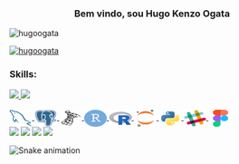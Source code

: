 <h3 align="center">Bem vindo, sou Hugo Kenzo Ogata</h3>

<p align="left"> <img src="https://komarev.com/ghpvc/?username=hugoogata&label=Profile%20views&color=0e75b6&style=flat" alt="hugoogata" /> </p>

<p align="left"> <a href="https://github.com/ryo-ma/github-profile-trophy"><img src="https://github-profile-trophy.vercel.app/?username=hugoogata" alt="hugoogata" /></a> </p>

<h3 align="left">Skills:</h3>
<div>
  <a href="https://github.com/hugoogata">
  <img height="180em" src="https://github-readme-stats.vercel.app/api?username=hugoogata&show_icons=true&theme=algolia&include_all_commits=true&count_private=true"/>
  <img height="180em" src="https://github-readme-stats.vercel.app/api/top-langs/?username=hugoogata&layout=compact&langs_count=16&theme=algolia"/>
</div>
<div style="display: inline_block"><br>
  <img align="center" alt="Hugo-mysql" height="30" width="40" src="https://raw.githubusercontent.com/devicons/devicon/master/icons/mysql/mysql-plain.svg">
  <img align="center" alt="Hugo-postgresql" height="30" width="40" src="https://raw.githubusercontent.com/devicons/devicon/master/icons/postgresql/postgresql-plain.svg">
  <img align="center" alt="Hugo-microsoftsqlserver" height="30" width="40" src="https://raw.githubusercontent.com/devicons/devicon/master/icons/microsoftsqlserver/microsoftsqlserver-plain.svg">
  <img align="center" alt="Hugo-Rstudio" height="30" width="40" src="https://raw.githubusercontent.com/devicons/devicon/master/icons/rstudio/rstudio-original.svg">
  <img align="center" alt="Hugo-R" height="30" width="40" src="https://raw.githubusercontent.com/devicons/devicon/master/icons/r/r-original.svg">
  <img align="center" alt="Hugo-jupyter" height="30" width="40" src="https://raw.githubusercontent.com/devicons/devicon/master/icons/jupyter/jupyter-original.svg"> 
  <img align="center" alt="Hugo-Python" height="30" width="40" src="https://raw.githubusercontent.com/devicons/devicon/master/icons/python/python-original.svg">
  <img align="center" alt="Hugo-Slack" height="30" width="40" src="https://raw.githubusercontent.com/devicons/devicon/master/icons/slack/slack-original.svg">
  <img align="center" alt="Hugo-Figmna" height="30" width="40" src="https://raw.githubusercontent.com/devicons/devicon/master/icons/figma/figma-original.svg">
</div
  
  ##  
  
<div> 
  <a href="https://instagram.com/" target="_blank"><img src="https://img.shields.io/badge/-Instagram-%23E4405F?style=for-the-badge&logo=instagram&logoColor=white" target="_blank"></a>
 <a href="" target="_blank"><img src="https://img.shields.io/badge/Discord-7289DA?style=for-the-badge&logo=discord&logoColor=white" target="_blank"></a> 
  <a href = "mailto:hugo.ogata@outlook.com"><img src="https://img.shields.io/badge/-Gmail-%23333?style=for-the-badge&logo=gmail&logoColor=white" target="_blank"></a>
  <a href="https://www.linkedin.com/in/hugo-kenzo-ogata-72888896/" target="_blank"><img src="https://img.shields.io/badge/-LinkedIn-%230077B5?style=for-the-badge&logo=linkedin&logoColor=white" target="_blank"></a> 
 
  ![Snake animation](https://github.com/hugoogata/rafaballerini/blob/output/github-contribution-grid-snake.svg)


